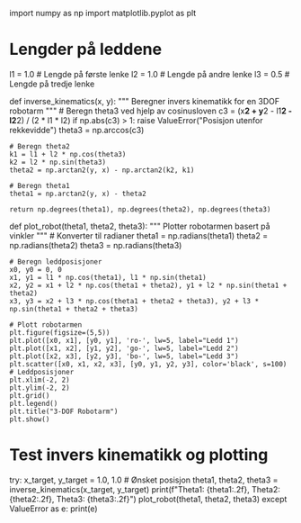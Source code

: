 import numpy as np
import matplotlib.pyplot as plt

# Lengder på leddene
l1 = 1.0  # Lengde på første lenke
l2 = 1.0  # Lengde på andre lenke
l3 = 0.5  # Lengde på tredje lenke

def inverse_kinematics(x, y):
    """
    Beregner invers kinematikk for en 3DOF robotarm
    """
    # Beregn theta3 ved hjelp av cosinusloven
    c3 = (x**2 + y**2 - l1**2 - l2**2) / (2 * l1 * l2)
    if np.abs(c3) > 1:
        raise ValueError("Posisjon utenfor rekkevidde")
    theta3 = np.arccos(c3)

    # Beregn theta2
    k1 = l1 + l2 * np.cos(theta3)
    k2 = l2 * np.sin(theta3)
    theta2 = np.arctan2(y, x) - np.arctan2(k2, k1)

    # Beregn theta1
    theta1 = np.arctan2(y, x) - theta2

    return np.degrees(theta1), np.degrees(theta2), np.degrees(theta3)

def plot_robot(theta1, theta2, theta3):
    """
    Plotter robotarmen basert på vinkler
    """
    # Konverter til radianer
    theta1 = np.radians(theta1)
    theta2 = np.radians(theta2)
    theta3 = np.radians(theta3)

    # Beregn leddposisjoner
    x0, y0 = 0, 0
    x1, y1 = l1 * np.cos(theta1), l1 * np.sin(theta1)
    x2, y2 = x1 + l2 * np.cos(theta1 + theta2), y1 + l2 * np.sin(theta1 + theta2)
    x3, y3 = x2 + l3 * np.cos(theta1 + theta2 + theta3), y2 + l3 * np.sin(theta1 + theta2 + theta3)

    # Plott robotarmen
    plt.figure(figsize=(5,5))
    plt.plot([x0, x1], [y0, y1], 'ro-', lw=5, label="Ledd 1")
    plt.plot([x1, x2], [y1, y2], 'go-', lw=5, label="Ledd 2")
    plt.plot([x2, x3], [y2, y3], 'bo-', lw=5, label="Ledd 3")
    plt.scatter([x0, x1, x2, x3], [y0, y1, y2, y3], color='black', s=100)  # Leddposisjoner
    plt.xlim(-2, 2)
    plt.ylim(-2, 2)
    plt.grid()
    plt.legend()
    plt.title("3-DOF Robotarm")
    plt.show()

# Test invers kinematikk og plotting
try:
    x_target, y_target = 1.0, 1.0  # Ønsket posisjon
    theta1, theta2, theta3 = inverse_kinematics(x_target, y_target)
    print(f"Theta1: {theta1:.2f}, Theta2: {theta2:.2f}, Theta3: {theta3:.2f}")
    plot_robot(theta1, theta2, theta3)
except ValueError as e:
    print(e)
